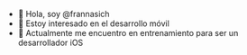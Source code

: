 - 👋 Hola, soy @frannasich
- 👀 Estoy interesado en el desarrollo móvil
- 🌱 Actualmente me encuentro en entrenamiento para ser un desarrollador iOS
